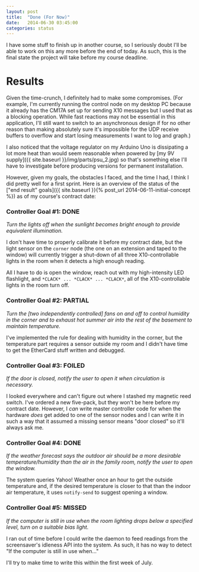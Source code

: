 ```yaml
---
layout: post
title:  "Done (For Now)"
date:   2014-06-30 03:45:00
categories: status
---
```

I have some stuff to finish up in another course, so I seriously doubt I'll be able to work on this any more before the end of today. As such, this is the final state the project will take before my course deadline.

# Results

Given the time-crunch, I definitely had to make some compromises. (For example, I'm currently running the control node on my desktop PC because it already has the CM17A set up for sending X10 messages but I used that as a blocking operation. While fast reactions may not be essential in this application, I'll still want to switch to an asynchronous design if for no other reason than making absolutely sure it's impossible for the UDP receive buffers to overflow and start losing measurements I want to log and graph.)

I also noticed that the voltage regulator on my Arduino Uno is dissipating a lot more heat than would seem reasonable when powered by [my 9V supply]({{ site.baseurl }}/img/parts/psu_2.jpg) so that's something else I'll have to investigate before producing versions for permanent installation.

However, given my goals, the obstacles I faced, and the time I had, I think I did pretty well for a first sprint. Here is an overview of the status of the ["end result" goals]({{ site.baseurl }}{% post_url 2014-06-11-initial-concept %}) as of my course's contract date:

### Controller Goal #1: DONE
*Turn the lights off when the sunlight becomes bright enough to
   provide equivalent illumination.*

I don't have time to properly calibrate it before my contract date, but the light sensor on the `corner` node (the one on an extension and taped to the window) will currently trigger a shut-down of all three X10-controllable lights in the room when it detects a high enough reading.

All I have to do is open the window, reach out with my high-intensity LED flashlight, and `*CLACK* ... *CLACK* ... *CLACK*`, all of the X10-controllable lights in the room turn off.

### Controller Goal #2: PARTIAL
*Turn the [two independently controlled] fans on and off to control humidity in the corner and to exhaust hot summer air into the rest of the basement to maintain temperature.*

I've implemented the rule for dealing with humidity in the corner, but the temperature part requires a sensor outside my room and I didn't have time to get the EtherCard stuff written and debugged.

### Controller Goal #3: FOILED
*If the door is closed, notify the user to open it when circulation is necessary.*

I looked everywhere and can't figure out where I stashed my magnetic reed switch. I've ordered a new five-pack, but they won't be here before my contract date. However, I *can* write master controller code for when the hardware *does* get added to one of the sensor nodes and I can write it in such a way that it assumed a missing sensor means "door closed" so it'll always ask me.

### Controller Goal #4: DONE
*If the weather forecast says the outdoor air should be a more desirable temperature/humidity than the air in the family room, notify the user to open the window.*

The system queries Yahoo! Weather once an hour to get the outside temperature and, if the desired temperature is closer to that than the indoor air temperature, it uses `notify-send` to suggest opening a window.

### Controller Goal #5: MISSED
*If the computer is still in use when the room lighting drops below a specified level, turn on a suitable bias light.*

I ran out of time before I could write the daemon to feed readings from the screensaver's idleness API into the system. As such, it has no way to detect "If the computer is still in use when..."

I'll try to make time to write this within the first week of July.
